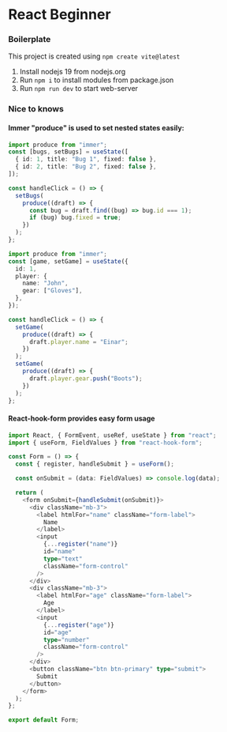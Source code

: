 # React Beginner

### Boilerplate

This project is created using `npm create vite@latest`

1. Install nodejs 19 from nodejs.org
2. Run `npm i` to install modules from package.json
3. Run `npm run dev` to start web-server

### Nice to knows

#### Immer "produce" is used to set nested states easily:

```typescript
import produce from "immer";
const [bugs, setBugs] = useState([
  { id: 1, title: "Bug 1", fixed: false },
  { id: 2, title: "Bug 2", fixed: false },
]);

const handleClick = () => {
  setBugs(
    produce((draft) => {
      const bug = draft.find((bug) => bug.id === 1);
      if (bug) bug.fixed = true;
    })
  );
};
```

```typescript
import produce from "immer";
const [game, setGame] = useState({
  id: 1,
  player: {
    name: "John",
    gear: ["Gloves"],
  },
});

const handleClick = () => {
  setGame(
    produce((draft) => {
      draft.player.name = "Einar";
    })
  );
  setGame(
    produce((draft) => {
      draft.player.gear.push("Boots");
    })
  );
};
```

#### React-hook-form provides easy form usage

```typescript
import React, { FormEvent, useRef, useState } from "react";
import { useForm, FieldValues } from "react-hook-form";

const Form = () => {
  const { register, handleSubmit } = useForm();

  const onSubmit = (data: FieldValues) => console.log(data);

  return (
    <form onSubmit={handleSubmit(onSubmit)}>
      <div className="mb-3">
        <label htmlFor="name" className="form-label">
          Name
        </label>
        <input
          {...register("name")}
          id="name"
          type="text"
          className="form-control"
        />
      </div>
      <div className="mb-3">
        <label htmlFor="age" className="form-label">
          Age
        </label>
        <input
          {...register("age")}
          id="age"
          type="number"
          className="form-control"
        />
      </div>
      <button className="btn btn-primary" type="submit">
        Submit
      </button>
    </form>
  );
};

export default Form;
```
